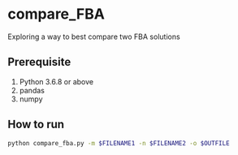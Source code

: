 # compare_FBA
Exploring a way to best compare two FBA solutions

## Prerequisite
1. Python 3.6.8 or above
1. pandas
1. numpy

## How to run
```bash
python compare_fba.py -m $FILENAME1 -n $FILENAME2 -o $OUTFILE
```
